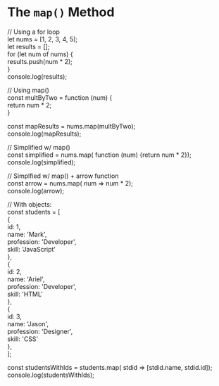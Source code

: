 # The `map()` Method
   
// Using a for loop   
let nums = [1, 2, 3, 4, 5];   
let results = [];   
for (let num of nums) {   
  results.push(num * 2);   
}   
console.log(results);   
   
   
// Using map()   
const multByTwo = function (num) {   
  return num * 2;   
}   
   
const mapResults = nums.map(multByTwo);   
console.log(mapResults);   
   
// Simplified w/ map()   
const simplified = nums.map( function (num) {return num * 2});   
console.log(simplified);   
   
// Simplfied w/ map() + arrow function   
const arrow = nums.map( num => num * 2);   
console.log(arrow);   
   
// With objects:   
const students = [   
  {   
    id: 1,   
    name: 'Mark',   
    profession: 'Developer',   
    skill: 'JavaScript'   
  },   
  {   
    id: 2,   
    name: 'Ariel',   
    profession: 'Developer',   
    skill: 'HTML'   
  },   
  {   
    id: 3,   
    name: 'Jason',   
    profession: 'Designer',   
    skill: 'CSS'   
  },   
];   
   
const studentsWithIds = students.map( stdid => [stdid.name, stdid.id]);   
console.log(studentsWithIds);   